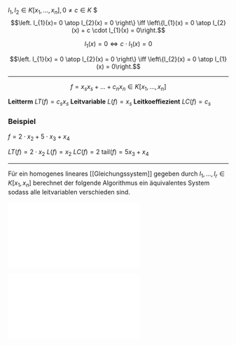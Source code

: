 
$l_{1}, l_{2} \in K[x_{1},...,x_{n}],0 \not = c \in K$
$$$\left. l_{1}(x)= 0 \atop l_{2}(x) = 0 \right\} \iff \left\{l_{1}(x) = 0 \atop l_{2}(x) + c \cdot l_{1}(x) = 0\right.$$

$$l_{1}(x) = 0 \iff c \cdot l_{1}(x) = 0$$

$$\left. l_{1}(x) = 0 \atop l_{2}(x) = 0 \right\} \iff \left\{l_{2}(x) = 0 \atop l_{1}(x) = 0\right.$$

---

$$f = x_{s} x_{s} + ... + c_{n} x_{n} \in K[x_{1}, ..., x_{n}]$$

__Leitterm__ $LT(f) = c_{s}x_{s}$
__Leitvariable__ $L(f) = x_{s}$
__Leitkoeffiezient__ $LC(f) = c_{s}$

### Beispiel

$f = 2 \cdot x_{2} + 5 \cdot x_{3} + x_{4}$

$LT(f) = 2 \cdot x_{2}$
$L(f) = x_{2}$
$LC(f) = 2$
$\text{tail}(f) = 5 x_{3}+ x_{4}$

---
 Für ein homogenes lineares [[Gleichungssystem]] gegeben durch $l_{1}, ..., l_{r} \in K[x_{1}, x_{n}]$ berechnet der folgende Algorithmus ein äquivalentes System sodass alle leitvariablen verschieden sind.

![Gaußalgorithmus](Algorithmen/Gaußalgorithmus.md)

![Reduzierte Zeilenstufenform](Reduzierte%20Zeilenstufenform.md)
